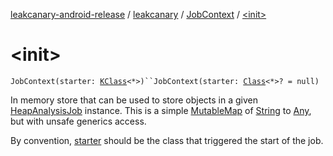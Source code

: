 [leakcanary-android-release](../../index.md) / [leakcanary](../index.md) / [JobContext](index.md) / [&lt;init&gt;](./-init-.md)

# &lt;init&gt;

`JobContext(starter: `[`KClass`](https://kotlinlang.org/api/latest/jvm/stdlib/kotlin.reflect/-k-class/index.html)`<*>)``JobContext(starter: `[`Class`](https://docs.oracle.com/javase/6/docs/api/java/lang/Class.html)`<*>? = null)`

In memory store that can be used to store objects in a given [HeapAnalysisJob](../-heap-analysis-job/index.md) instance.
This is a simple [MutableMap](https://kotlinlang.org/api/latest/jvm/stdlib/kotlin.collections/-mutable-map/index.html) of [String](https://kotlinlang.org/api/latest/jvm/stdlib/kotlin/-string/index.html) to [Any](https://kotlinlang.org/api/latest/jvm/stdlib/kotlin/-any/index.html), but with unsafe generics access.

By convention, [starter](starter.md) should be the class that triggered the start of the job.

